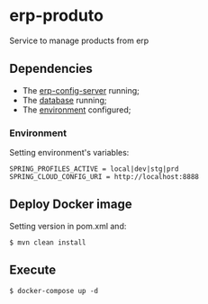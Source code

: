 # erp-produto

Service to manage products from erp 

## Dependencies
- The [erp-config-server](https://github.com/dehemart/erp-config-server) running;
- The [database](https://github.com/dehemart/erp-database) running;
- The [environment](#environment) configured;

### Environment
Setting environment's variables:  
```shell
SPRING_PROFILES_ACTIVE = local|dev|stg|prd 
SPRING_CLOUD_CONFIG_URI = http://localhost:8888
```

## Deploy Docker image
Setting version in pom.xml and:
```shell
$ mvn clean install
```

## Execute
```shell
$ docker-compose up -d
```
